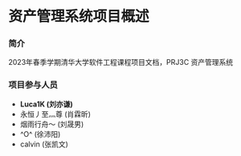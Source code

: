 # 资产管理系统项目概述

### **简介**
2023年春季学期清华大学软件工程课程项目文档，PRJ3C 资产管理系统

### **项目参与人员**
- **Luca1K (刘亦谦)**
- 永恒丿至灬尊 (肖霖昕)
- 烟雨行舟～ (刘晟男)
- ^O^ (徐沛阳)
- calvin (张凯文)

